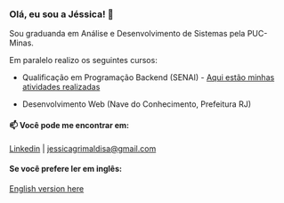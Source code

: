### Olá, eu sou a Jéssica! 👋

Sou graduanda em Análise e Desenvolvimento de Sistemas pela PUC-Minas.

Em paralelo realizo os seguintes cursos:

- Qualificação em Programação Backend (SENAI) - [Aqui estão minhas atividades realizadas](https://github.com/jessicagrimaldi/studies/tree/development/senaiAtividades) 

- Desenvolvimento Web (Nave do Conhecimento, Prefeitura RJ) 

#### 📫 Você pode me encontrar em:
[Linkedin](https://www.linkedin.com/in/jessicagrimaldi/) |
jessicagrimaldisa@gmail.com

#### Se você prefere ler em inglês: 
[English version here](https://github.com/jessicagrimaldi/jessicagrimaldi/blob/english/EN-README.md) 
<!--
**jessicagrimaldi/jessicagrimaldi** is a ✨ _special_ ✨ repository because its `README.md` (this file) appears on your GitHub profile.

Here are some ideas to get you started:

- 🔭 I’m currently working on ...
- 🌱 I’m currently learning ...
- 👯 I’m looking to collaborate on ...
- 🤔 I’m looking for help with ...
- 💬 Ask me about ...
- 📫 How to reach me: ...
- 😄 Pronouns: ...
- ⚡ Fun fact: ...
#### 🌱 Sobre meus estudos:
-->
